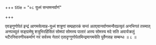 +++
title = "०८ युध्मं सन्तमनर्वाणं"

+++

एवङ्गुणोपेतं इन्द्रं आगमयेत्याह-युध्मं शत्रूणां सम्प्रहारकं सन्तं अतएवानर्वाणमन्यैरप्रत्यृतं अनभिगतं तस्मात् अनपच्युतं सङ्ग्रामेषु शत्रुभिरहिंसितं सोमपां सोमस्य पातारं अस्य सोमस्य मदे सति अवार्यक्रतुं भटैरनिवारणीयकर्माणं नरं सर्वस्य नेतारं एतादृग्गुणोपेतमिन्द्रमागमयेति पूर्वेणसह सम्बन्धः ॥ ८ ॥